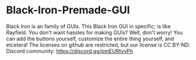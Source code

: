 # Black-Iron-Premade-GUI
Black Iron is an family of GUIs. This Black Iron GUI in specific; is like Rayfield. You don't want hassles for making GUIs? Well, don't worry! You can add the buttons yourself, customize the entire thing yourself, and etcetera! The licenses on github are restricted, but our license is CC BY-ND. Discord community: https://discord.gg/pmEURtvvPh

[logo]: https://github.com/Therwakyi1/Black-Iron-Premade-GUI/blob/main/banner.jpg "Black Iron Banner"
